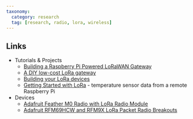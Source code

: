 ```yaml
---
taxonomy:
  category: research
  tag: [research, radio, lora, wireless]
---
```


Links
---
- Tutorials & Projects
  - [Building a Raspberry Pi Powered LoRaWAN Gateway](https://www.rs-online.com/designspark/building-a-raspberry-pi-powered-lorawan-gateway)
  - [A DIY low-cost LoRa gateway](http://cpham.perso.univ-pau.fr/LORA/RPIgateway.html)
  - [Building your LoRa devices](http://cpham.perso.univ-pau.fr/LORA/LoRaDevices.html)
  - [Getting Started with LoRa](https://www.hackster.io/idreams/getting-started-with-lora-fd69d1) - temperature sensor data from a remote Raspberry Pi
- Devices
  - [Adafruit Feather M0 Radio with LoRa Radio Module](https://learn.adafruit.com/adafruit-feather-m0-radio-with-lora-radio-module)
  - [Adafruit RFM69HCW and RFM9X LoRa Packet Radio Breakouts](https://learn.adafruit.com/adafruit-rfm69hcw-and-rfm96-rfm95-rfm98-lora-packet-padio-breakouts/overview#)
